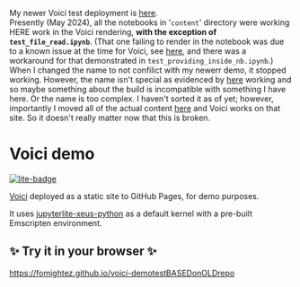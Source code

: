 My newer Voici test deployment is [here](https://github.com/fomightez/voici-demotestMay24).  
Presently (May 2024), all the notebooks in '`content`' directory were working HERE work in the Voici rendering, **with the exception of `test_file_read.ipynb`**. (That one failing to render in the notebook was due to a known issue at the time for Voici, see [here](https://discourse.jupyter.org/t/bouton-voila-sur-jupyterlite/18505/11?u=fomightez), and there was a workaround for that demonstrated in `test_providing_inside_nb.ipynb`.) When I changed the name to not confilict with my newerr demo, it stopped working. However, the name isn't special as evidenced by [here](https://github.com/fomightez/voici-demotestMay24/tree/main) working and so maybe something about the build is incompatible with something I have here. Or the name is too complex. I haven't sorted it as of yet; however, importantly I moved all of the actual content [here](https://github.com/fomightez/voici-demotestMay24) and Voici works on that site. So it doesn't really matter now that this is broken.

# Voici demo

[![lite-badge](https://jupyterlite.rtfd.io/en/latest/_static/badge.svg)](https://fomightez.github.io/voici-demotestBASEDonOLDrepo)

[Voici](https://github.com/voila-dashboards/voici) deployed as a static site to GitHub Pages, for demo purposes.

It uses [jupyterlite-xeus-python](https://github.com/jupyterlite/xeus-python-kernel) as a default kernel with a pre-built Emscripten environment.

## ✨ Try it in your browser ✨

https://fomightez.github.io/voici-demotestBASEDonOLDrepo

